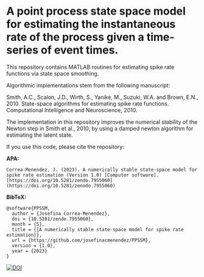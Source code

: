# A point process state space model for estimating the instantaneous rate of the process given a time-series of event times.

This repository contains MATLAB routines for estimating spike rate functions via state space smoothing.

Algorithmic implementations stem from the following manuscript:

Smith, A.C., Scalon, J.D., Wirth, S., Yanike, M., Suzuki, W.A. and Brown, E.N., 2010. State-space algorithms for estimating spike rate functions. Computational Intelligence and Neuroscience, 2010.

The implementation in this repository improves the numerical stability of the Newton step in Smith et al., 2010, by using a damped newton algorithm for estimating the latent state.

If you use this code, please cite the repository:
  
**APA:**
```  
Correa-Menendez, J. (2023). A numerically stable state-space model for spike rate estimation (Version 1.0) [Computer software]. [https://doi.org/10.5281/zendo.7955060](https://doi.org/10.5281/zenodo.7955060)
```  
**BibTeX:**
```
@software{PPSSM,
  author = {Josefina Correa-Menendez},
  doi = {10.5281/zendo.7955060},
  month = {5},
  title = {{A numerically stable state-space model for spike rate estimation}},
  url = {https://github.com/josefinacmenendez/PPSSM},
  version = {1.0},
  year = {2023}
}
```



[![DOI](https://zenodo.org/badge/459431601.svg)](https://zenodo.org/badge/latestdoi/459431601)

